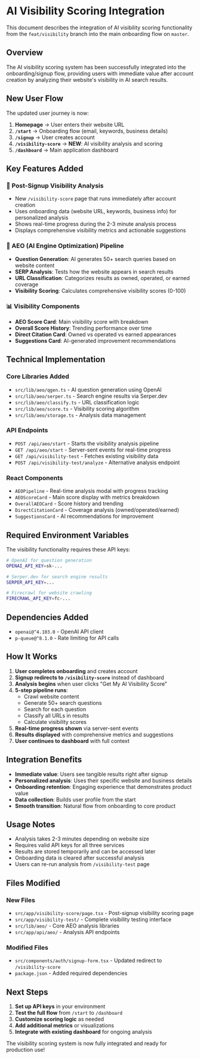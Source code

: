 # AI Visibility Scoring Integration

This document describes the integration of AI visibility scoring functionality from the `feat/visibility` branch into the main onboarding flow on `master`.

## Overview

The AI visibility scoring system has been successfully integrated into the onboarding/signup flow, providing users with immediate value after account creation by analyzing their website's visibility in AI search results.

## New User Flow

The updated user journey is now:

1. **Homepage** → User enters their website URL
2. **`/start`** → Onboarding flow (email, keywords, business details)
3. **`/signup`** → User creates account
4. **`/visibility-score`** → **NEW**: AI visibility analysis and scoring
5. **`/dashboard`** → Main application dashboard

## Key Features Added

### 🎯 Post-Signup Visibility Analysis
- New `/visibility-score` page that runs immediately after account creation
- Uses onboarding data (website URL, keywords, business info) for personalized analysis
- Shows real-time progress during the 2-3 minute analysis process
- Displays comprehensive visibility metrics and actionable suggestions

### 🧠 AEO (AI Engine Optimization) Pipeline
- **Question Generation**: AI generates 50+ search queries based on website content
- **SERP Analysis**: Tests how the website appears in search results
- **URL Classification**: Categorizes results as owned, operated, or earned coverage
- **Visibility Scoring**: Calculates comprehensive visibility scores (0-100)

### 📊 Visibility Components
- **AEO Score Card**: Main visibility score with breakdown
- **Overall Score History**: Trending performance over time
- **Direct Citation Card**: Owned vs operated vs earned appearances
- **Suggestions Card**: AI-generated improvement recommendations

## Technical Implementation

### Core Libraries Added
- `src/lib/aeo/qgen.ts` - AI question generation using OpenAI
- `src/lib/aeo/serper.ts` - Search engine results via Serper.dev
- `src/lib/aeo/classify.ts` - URL classification logic
- `src/lib/aeo/score.ts` - Visibility scoring algorithm
- `src/lib/aeo/storage.ts` - Analysis data management

### API Endpoints
- `POST /api/aeo/start` - Starts the visibility analysis pipeline
- `GET /api/aeo/start` - Server-sent events for real-time progress
- `GET /api/visibility-test` - Fetches existing visibility data
- `POST /api/visibility-test/analyze` - Alternative analysis endpoint

### React Components
- `AEOPipeline` - Real-time analysis modal with progress tracking
- `AEOScoreCard` - Main score display with metrics breakdown
- `OverallAEOCard` - Score history and trending
- `DirectCitationCard` - Coverage analysis (owned/operated/earned)
- `SuggestionsCard` - AI recommendations for improvement

## Required Environment Variables

The visibility functionality requires these API keys:

```bash
# OpenAI for question generation
OPENAI_API_KEY=sk-...

# Serper.dev for search engine results
SERPER_API_KEY=...

# Firecrawl for website crawling
FIRECRAWL_API_KEY=fc-...
```

## Dependencies Added

- `openai@^4.103.0` - OpenAI API client
- `p-queue@^8.1.0` - Rate limiting for API calls

## How It Works

1. **User completes onboarding** and creates account
2. **Signup redirects to `/visibility-score`** instead of dashboard
3. **Analysis begins** when user clicks "Get My AI Visibility Score"
4. **5-step pipeline runs**:
   - Crawl website content
   - Generate 50+ search questions
   - Search for each question
   - Classify all URLs in results
   - Calculate visibility scores
5. **Real-time progress shown** via server-sent events
6. **Results displayed** with comprehensive metrics and suggestions
7. **User continues to dashboard** with full context

## Integration Benefits

- **Immediate value**: Users see tangible results right after signup
- **Personalized analysis**: Uses their specific website and business details
- **Onboarding retention**: Engaging experience that demonstrates product value
- **Data collection**: Builds user profile from the start
- **Smooth transition**: Natural flow from onboarding to core product

## Usage Notes

- Analysis takes 2-3 minutes depending on website size
- Requires valid API keys for all three services
- Results are stored temporarily and can be accessed later
- Onboarding data is cleared after successful analysis
- Users can re-run analysis from `/visibility-test` page

## Files Modified

### New Files
- `src/app/visibility-score/page.tsx` - Post-signup visibility scoring page
- `src/app/visibility-test/` - Complete visibility testing interface
- `src/lib/aeo/` - Core AEO analysis libraries
- `src/app/api/aeo/` - Analysis API endpoints

### Modified Files
- `src/components/auth/signup-form.tsx` - Updated redirect to `/visibility-score`
- `package.json` - Added required dependencies

## Next Steps

1. **Set up API keys** in your environment
2. **Test the full flow** from `/start` to `/dashboard`
3. **Customize scoring logic** as needed
4. **Add additional metrics** or visualizations
5. **Integrate with existing dashboard** for ongoing analysis

The visibility scoring system is now fully integrated and ready for production use! 